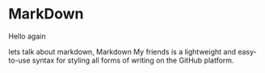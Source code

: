 # MarkDown 

Hello again 

lets talk about markdown,
Markdown My friends is a lightweight and easy-to-use syntax for styling all forms of writing on the GitHub platform.
